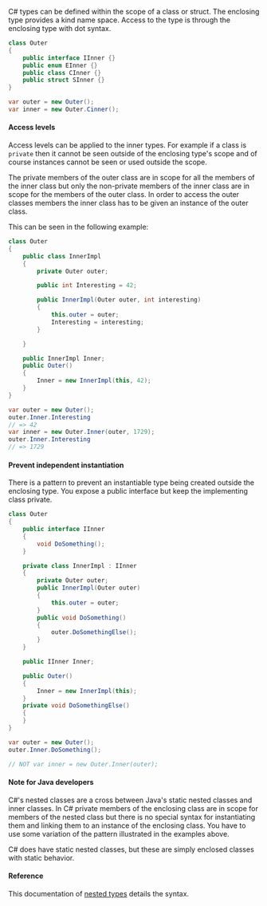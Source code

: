 C# types can be defined within the scope of a class or struct. The enclosing type provides a kind name space. Access to the type is through the enclosing type with dot syntax.

```csharp
class Outer
{
    public interface IInner {}
    public enum EInner {}
    public class CInner {}
    public struct SInner {}
}

var outer = new Outer();
var inner = new Outer.Cinner();
```

#### Access levels

Access levels can be applied to the inner types. For example if a class is `private` then it cannot be seen outside of the enclosing type's scope and of course instances cannot be seen or used outside the scope.

The private members of the outer class are in scope for all the members of the inner class but only the non-private members of the inner class are in scope for the members of the outer class. In order to access the outer classes members the inner class has to be given an instance of the outer class.

This can be seen in the following example:

```csharp
class Outer
{
    public class InnerImpl
    {
        private Outer outer;

        public int Interesting = 42;

        public InnerImpl(Outer outer, int interesting)
        {
            this.outer = outer;
            Interesting = interesting;
        }

    }

    public InnerImpl Inner;
    public Outer()
    {
        Inner = new InnerImpl(this, 42);
    }
}

var outer = new Outer();
outer.Inner.Interesting
// => 42
var inner = new Outer.Inner(outer, 1729);
outer.Inner.Interesting
// => 1729
```

#### Prevent independent instantiation

There is a pattern to prevent an instantiable type being created outside the enclosing type. You expose a public interface but keep the implementing class private.

```csharp
class Outer
{
    public interface IInner
    {
        void DoSomething();
    }

    private class InnerImpl : IInner
    {
        private Outer outer;
        public InnerImpl(Outer outer)
        {
            this.outer = outer;
        }
        public void DoSomething()
        {
            outer.DoSomethingElse();
        }
    }

    public IInner Inner;

    public Outer()
    {
        Inner = new InnerImpl(this);
    }
    private void DoSomethingElse()
    {
    }
}

var outer = new Outer();
outer.Inner.DoSomething();

// NOT var inner = new Outer.Inner(outer);
```

#### Note for Java developers

C#'s nested classes are a cross between Java's static nested classes and inner classes. In C# private members of the enclosing class are in scope for members of the nested class but there is no special syntax for instantiating them and linking them to an instance of the enclosing class. You have to use some variation of the pattern illustrated in the examples above.

C# does have static nested classes, but these are simply enclosed classes with static behavior.

#### Reference

This documentation of [nested types][nested-types] details the syntax.

[nested-types]: https://docs.microsoft.com/en-us/dotnet/csharp/programming-guide/classes-and-structs/nested-types
